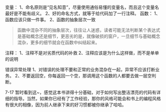 变量：
1、命名原则是“见名知意”，尽量使用通俗易懂的变量名，而且这个变量名最好是不能有歧义。
2、好的命名方式，就等于给代码加了一行注释。
函数：
1、函数应该只做一件事。
2、函数的抽象层次一致
> 函数中混杂不同的抽象层次，往往让人迷惑，读者可能无法判断某个表达式是基础概念还是细节，更恶劣的是，就像破损的窗户，一旦细节与基础概念混杂，更多的细节就会在函数中纠结起来。
 
注释：
1、注释不是对劣质代码的补救
2、注释应该是为什么这样做，而不是单单的说明

错误异常处理
1、对错误的处理不要和正常的业务混杂在一起，异常不应该打断业务。
2、不要返回空，你每返回一个空，那调用这个函数的人都要去做一层空判断。

7-17
暂时看到这~，感觉这本书讲得十分基础，对于如何写出整洁漂亮的代码有详细的指导。当然，如果你已经有了工作经验，那你的风格可能会和书上的编程风格有很大的相像，因为前人继承下来的好习惯都被你继承了哈哈。
